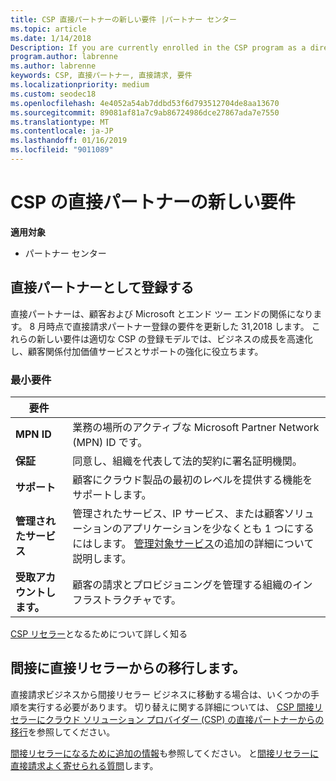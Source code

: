 ```yaml
---
title: CSP 直接パートナーの新しい要件 |パートナー センター
ms.topic: article
ms.date: 1/14/2018
Description: If you are currently enrolled in the CSP program as a direct partner, you should prepare to meet these updated support and services requirements.
program.author: labrenne
ms.author: labrenne
keywords: CSP, 直接パートナー, 直接請求, 要件
ms.localizationpriority: medium
ms.custom: seodec18
ms.openlocfilehash: 4e4052a54ab7ddbd53f6d793512704de8aa13670
ms.sourcegitcommit: 89081af81a7c9ab86724986dce27867ada7e7550
ms.translationtype: MT
ms.contentlocale: ja-JP
ms.lasthandoff: 01/16/2019
ms.locfileid: "9011089"
---
```

# <a name="csp-direct-partner-new-requirements"></a>CSP の直接パートナーの新しい要件

**適用対象**

- パートナー センター

## <a name="enroll-as-a-direct-partner"></a>直接パートナーとして登録する

直接パートナーは、顧客および Microsoft とエンド ツー エンドの関係になります。 8 月時点で直接請求パートナー登録の要件を更新した 31,2018 します。 これらの新しい要件は適切な CSP の登録モデルでは、ビジネスの成長を高速化し、顧客関係付加価値サービスとサポートの強化に役立ちます。 

### <a name="minimum-requirements"></a>最小要件

|**要件**|                             |
|--------------------------------|--------------------------------------------------------------|
|**MPN ID**   |業務の場所のアクティブな Microsoft Partner Network (MPN) ID です。   |
|**保証**   |同意し、組織を代表して法的契約に署名証明機関。|
|**サポート**   |顧客にクラウド製品の最初のレベルを提供する機能をサポートします。|
|**管理されたサービス**   |管理されたサービス、IP サービス、または顧客ソリューションのアプリケーションを少なくとも 1 つにするにはします。 [管理対象サービス](https://partner.microsoft.com/en-US/business-opportunities/managed-services-provider)の追加の詳細について説明します。|
|**受取アカウントします。** |顧客の請求とプロビジョニングを管理する組織のインフラストラクチャです。 

[CSP リセラー](https://partner.microsoft.com/cloud-solution-provider)となるためについて詳しく知る

## <a name="transition-from-direct-to-indirect-reseller"></a>間接に直接リセラーからの移行します。

直接請求ビジネスから間接リセラー ビジネスに移動する場合は、いくつかの手順を実行する必要があります。 切り替えに関する詳細については、 [CSP 間接リセラーにクラウド ソリューション プロバイダー (CSP) の直接パートナーからの移行](transition-direct-to-indirect.md)を参照してください。 

[間接リセラーになるために追加の情報](https://assetsprod.microsoft.com/csp-directbill-to-indirect-transition.pdf)も参照してください。 と[間接リセラーに直接請求よく寄せられる質問](http://assetsprod.microsoft.com/mpn/direct-bill-partner-faq.pdf)します。